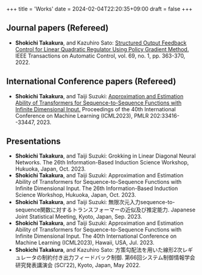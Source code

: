 +++
title = 'Works'
date = 2024-02-04T22:20:35+09:00
draft = false
+++

## Journal papers (Refereed)
- **Shokichi Takakura**, and Kazuhiro Sato: [Structured Output Feedback Control for Linear Quadratic Regulator Using Policy Gradient Method.](https://ieeexplore.ieee.org/document/10091214) IEEE Transactions on Automatic Control, vol. 69, no. 1, pp. 363-370, 2022.
## International Conference papers (Refereed)
- **Shokichi Takakura**, and Taiji Suzuki: [Approximation and Estimation Ability of Transformers for Sequence-to-Sequence Functions with Infinite Dimensional Input.](https://proceedings.mlr.press/v202/takakura23a.html) Proceedings of the 40th International Conference on Machine Learning (ICML2023), PMLR 202:33416--33447, 2023.

## Presentations
- **Shokichi Takakura**, and Taiji Suzuki: Grokking in Linear Diagonal Neural Networks. The 26th Information-Based Induction Science Workshop, Hukuoka, Japan, Oct. 2023.
- **Shokichi Takakura**, and Taiji Suzuki: Approximation and Estimation Ability of Transformers for Sequence-to-Sequence Functions with Infinite Dimensional Input. The 26th Information-Based Induction Science Workshop, Hukuoka, Japan, Oct. 2023.
- **Shokichi Takakura**, and Taiji Suzuki: 無限次元入力sequence-to-sequence関数に対するトランスフォーマーの近似及び推定能力. Japanese Joint Statistical Meeting, Kyoto, Japan, Sep. 2023.
- **Shokichi Takakura**, and Taiji Suzuki: Approximation and Estimation Ability of Transformers for Sequence-to-Sequence Functions with Infinite Dimensional Input. The 40th International Conference on Machine Learning (ICML2023), Hawaii, USA, Jul. 2023.
- **Shokichi Takakura**, and Kazuhiro Sato: 方策勾配法を用いた線形2次レギュレータの制約付き出力フィードバック制御. 第66回システム制御情報学会研究発表講演会 (SCI’22), Kyoto, Japan, May 2022.
